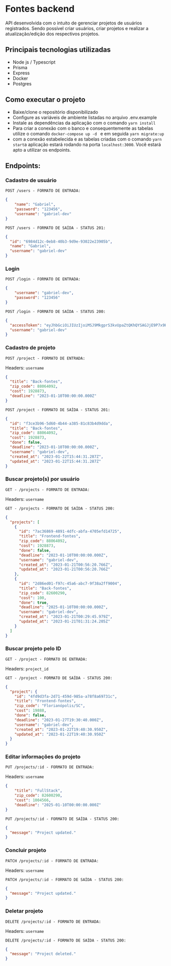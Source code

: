 # Fontes backend

API desenvolvida com o intuito de gerenciar projetos de usuários registrados. Sendo possível criar usuários, criar projetos e realizar a atualização/edição dos respectivos projetos. 

## Principais tecnologias utilizadas
- Node js / Typescript
- Prisma
- Express
- Docker
- Postgres

## Como executar o projeto
- Baixe/clone o repositório disponibilizado
- Configure as variáveis de ambiente listadas no arquivo .env.example
- Instale as dependências da aplicação com o comando ``` yarn install ```
- Para criar a conexão com o banco e consequentemente as tabelas utilize o comando ```docker-compose up -d ``` e em seguida ``` yarn migrate:up ```
- com a conexão estabelecida e as tabelas criadas com o comando ``` yarn start ```a aplicação estará rodando na porta ``` localhost:3000 ```. Você estará apto a utilizar os endpoints.

## Endpoints:

### Cadastro de usuário
```POST /users - FORMATO DE ENTRADA:  ``` 
  
```json
{
	"name": "Gabriel",
	"password": "123456",
	"username": "gabriel-dev"
}
```
 ```POST /users - FORMATO DE SAÍDA - STATUS 201: ``` 

```json
{
  "id": "6984d12c-0eb8-40b3-9d9e-93022e23905b",
  "name": "Gabriel",
  "username": "gabriel-dev"
}
```
### Login 

`POST /login - FORMATO DE ENTRADA:`
```json
{
    "username": "gabriel-dev",
    "password": "123456"
}
```
`POST /login - FORMATO DE SAÍDA - STATUS 200:`
```json
{
  "accessToken": "eyJhbGciOiJIUzIjoiMSJ9MkgprS3kvUpaZtQKhQYSAGJjE9P7x9HGJiDE",
  "username": "gabriel-dev"
}
```
### Cadastro de projeto 
```POST /project - FORMATO DE ENTRADA:  ``` 

Headers: ```username```  

```json 
{	
  "title": "Back-fontes",
  "zip_code": 88064092,
  "cost": 1928873,
  "deadline": "2023-01-10T00:00:00.000Z"
}
```
 ```POST /project - FORMATO DE SAÍDA - STATUS 201: ``` 

```json
{
  "id": "f3ce3b96-5d60-4b44-a385-81c83b4d9dda",
  "title": "Back-fontes",
  "zip_code": 88064092,
  "cost": 1928873,
  "done": false,
  "deadline": "2023-01-10T00:00:00.000Z",
  "username": "gabriel-dev",
  "created_at": "2023-01-22T15:44:31.287Z",
  "updated_at": "2023-01-22T15:44:31.287Z"
}
```

### Buscar projeto(s) por usuário
```GET - /projects - FORMATO DE ENTRADA:  ``` 

Headers: ```username```  
 
 ```GET - /projects - FORMATO DE SAÍDA - STATUS 200: ``` 

```json
{
  "projects": [
    {
      "id": "7ac36869-4891-4dfc-abfa-4705efd14725",
      "title": "Frontend-fontes",
      "zip_code": 88064092,
      "cost": 1928873,
      "done": false,
      "deadline": "2023-01-10T00:00:00.000Z",
      "username": "gabriel-dev",
      "created_at": "2023-01-21T00:56:20.766Z",
      "updated_at": "2023-01-21T00:56:20.766Z"
    },
    {
      "id": "2d86ed01-f97c-45a6-abc7-9f38a2ff9004",
      "title": "Back-fontes",
      "zip_code": 82600290,
      "cost": 100,
      "done": true,
      "deadline": "2025-01-10T00:00:00.000Z",
      "username": "gabriel-dev",
      "created_at": "2023-01-21T00:29:45.979Z",
      "updated_at": "2023-01-21T01:31:24.205Z"
    }
  ]
}
```
### Buscar projeto pelo ID
```GET - /project - FORMATO DE ENTRADA:  ``` 

Headers: ```project_id```  
 
 ```GET - /project - FORMATO DE SAÍDA - STATUS 200: ``` 

```json
{
  "project": {
    "id": "4fd9d3fa-2d71-459d-985a-a78f8a69731c",
    "title": "Frontend-fontes",
    "zip_code": "Florianópolis/SC",
    "cost": 19888,
    "done": false,
    "deadline": "2023-01-27T19:30:40.000Z",
    "username": "gabriel-dev",
    "created_at": "2023-01-22T19:40:30.950Z",
    "updated_at": "2023-01-22T19:40:30.950Z"
  }
}
```
### Editar informações do projeto
```PUT /projects/:id - FORMATO DE ENTRADA:  ``` 

Headers: ```username```  

```json 
{
    "title": "FullStack",
    "zip_code": 82600290,
    "cost": 1004566,
    "deadline": "2025-01-10T00:00:00.000Z"
}
```
 ```PUT /projects/:id - FORMATO DE SAÍDA - STATUS 200: ``` 

```json
{
  "message": "Project updated."
}
```
### Concluir projeto
```PATCH /projects/:id - FORMATO DE ENTRADA:  ``` 

Headers: ```username```  

 ```PATCH /projects/:id - FORMATO DE SAÍDA - STATUS 200: ``` 

```json
{
  "message": "Project updated."
}
```
### Deletar projeto
```DELETE /projects/:id - FORMATO DE ENTRADA:  ``` 

Headers: ```username```  

 ```DELETE /projects/:id - FORMATO DE SAÍDA - STATUS 200: ``` 

```json
{
  "message": "Project deleted."
}
```




